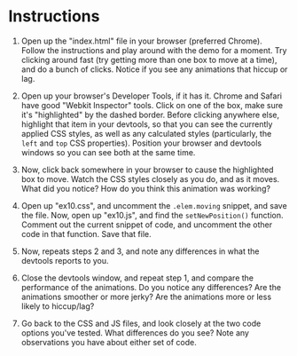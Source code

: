 # Instructions

1. Open up the "index.html" file in your browser (preferred Chrome). Follow the instructions and play around with the demo for a moment. Try clicking around fast (try getting more than one box to move at a time), and do a bunch of clicks. Notice if you see any animations that hiccup or lag.

2. Open up your browser's Developer Tools, if it has it. Chrome and Safari have good "Webkit Inspector" tools. Click on one of the box, make sure it's "highlighted" by the dashed border. Before clicking anywhere else, highlight that item in your devtools, so that you can see the currently applied CSS styles, as well as any calculated styles (particularly, the `left` and `top` CSS properties). Position your browser and devtools windows so you can see both at the same time.

3. Now, click back somewhere in your browser to cause the highlighted box to move. Watch the CSS styles closely as you do, and as it moves. What did you notice? How do you think this animation was working?

4. Open up "ex10.css", and uncomment the `.elem.moving` snippet, and save the file. Now, open up "ex10.js", and find the `setNewPosition()` function. Comment out the current snippet of code, and uncomment the other code in that function. Save that file.

5. Now, repeats steps 2 and 3, and note any differences in what the devtools reports to you.

6. Close the devtools window, and repeat step 1, and compare the performance of the animations. Do you notice any differences? Are the animations smoother or more jerky? Are the animations more or less likely to hiccup/lag?

7. Go back to the CSS and JS files, and look closely at the two code options you've tested. What differences do you see? Note any observations you have about either set of code.
